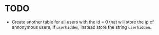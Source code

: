 # TODO
* Create another table for all users with the id = 0 that will store the ip of annonymous users, if `userhidden`, instead store the string `userhidden`.